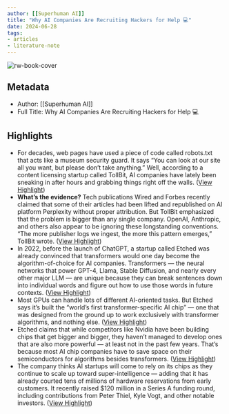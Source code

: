 ```yaml
---
author: [[Superhuman AI]]
title: "Why AI Companies Are Recruiting Hackers for Help 💻"
date: 2024-06-28
tags: 
- articles
- literature-note
---
```

![rw-book-cover](https://readwise-assets.s3.amazonaws.com/static/images/article4.6bc1851654a0.png)

## Metadata
- Author: [[Superhuman AI]]
- Full Title: Why AI Companies Are Recruiting Hackers for Help 💻

## Highlights
- For decades, web pages have used a piece of code called robots.txt that acts like a museum security guard. It says “You can look at our site all you want, but please don’t take anything.” Well, according to a content licensing startup called TollBit, AI companies have lately been sneaking in after hours and grabbing things right off the walls. ([View Highlight](https://read.readwise.io/read/01j1dn4d5mdpehp7jnwa1xqds1))
- **What’s the evidence?** Tech publications Wired and Forbes recently claimed that some of their articles had been lifted and republished on AI platform Perplexity without proper attribution. But TollBit emphasized that the problem is bigger than any single company. OpenAI, Anthropic, and others also appear to be ignoring these longstanding conventions. “The more publisher logs we ingest, the more this pattern emerges,” TollBit wrote. ([View Highlight](https://read.readwise.io/read/01j1dn4nxaaven20q9pr4g334r))
- In 2022, before the launch of ChatGPT, a startup called Etched was already convinced that transformers would one day become the algorithm-of-choice for AI companies. Transformers — the neural networks that power GPT-4, Llama, Stable Diffusion, and nearly every other major LLM — are unique because they can break sentences down into individual words and figure out how to use those words in future contexts. ([View Highlight](https://read.readwise.io/read/01j1dn59m3wq69s4rxwtw0893h))
- Most GPUs can handle lots of different AI-oriented tasks. But Etched says it’s built the “world’s first transformer-specific AI chip” — one that was designed from the ground up to work exclusively with transformer algorithms, and nothing else. ([View Highlight](https://read.readwise.io/read/01j1dn5erq3v04mhve4t8p90kr))
- Etched claims that while competitors like Nvidia have been building chips that get bigger and bigger, they haven’t managed to develop ones that are also more powerful — at least not in the past few years. That’s because most AI chip companies have to save space on their semiconductors for algorithms besides transformers. ([View Highlight](https://read.readwise.io/read/01j1dn5gswevtes0qmvj7vw2ez))
- The company thinks AI startups will come to rely on its chips as they continue to scale up toward super-intelligence — adding that it has already courted tens of millions of hardware reservations from early customers. It recently raised $120 million in a Series A funding round, including contributions from Peter Thiel, Kyle Vogt, and other notable investors. ([View Highlight](https://read.readwise.io/read/01j1dn5nyp7jg1bn7eyeg9tbmb))
